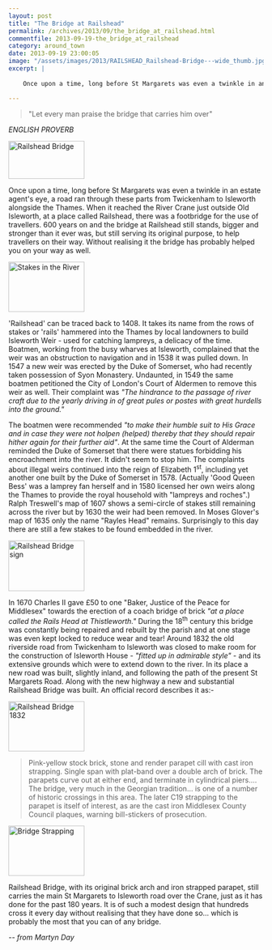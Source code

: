 ```yaml
---
layout: post
title: "The Bridge at Railshead"
permalink: /archives/2013/09/the_bridge_at_railshead.html
commentfile: 2013-09-19-the_bridge_at_railshead
category: around_town
date: 2013-09-19 23:00:05
image: "/assets/images/2013/RAILSHEAD_Railshead-Bridge---wide_thumb.jpg"
excerpt: |
    
    Once upon a time, long before St Margarets was even a twinkle in an estate agent's eye, a road ran through these parts from Twickenham to Isleworth alongside the Thames.  When it reached the River Crane just outside Old Isleworth, at a place called Railshead, there was a footbridge for the use of travellers. 600 years on and the bridge at Railshead still stands, bigger and stronger than it ever was, but still serving its original purpose, to help travellers on their way. Without realising it  the bridge has probably helped you on your way as well.

---
```


> "Let every man praise the bridge that carries him over"

<cite>ENGLISH PROVERB</cite>

<div markdown="1" class="box">
<a href="/assets/images/2013/RAILSHEAD_Railshead-Bridge---wide.jpg" title="See larger version of - Railshead Bridge "><img src="/assets/images/2013/RAILSHEAD_Railshead-Bridge---wide_thumb.jpg" width="150" height="75" alt="Railshead Bridge " class="photo left" /></a>

Once upon a time, long before St Margarets was even a twinkle in an estate agent's eye, a road ran through these parts from Twickenham to Isleworth alongside the Thames. When it reached the River Crane just outside Old Isleworth, at a place called Railshead, there was a footbridge for the use of travellers. 600 years on and the bridge at Railshead still stands, bigger and stronger than it ever was, but still serving its original purpose, to help travellers on their way. Without realising it the bridge has probably helped you on your way as well.

</div>
<a href="/assets/images/2013/RAILSHEAD_Stakes_in_the_River.jpg" title="See larger version of - Stakes in the River"><img src="/assets/images/2013/RAILSHEAD_Stakes_in_the_River_thumb.jpg" width="150" height="99" alt="Stakes in the River" class="photo right" /></a>

'Railshead' can be traced back to 1408. It takes its name from the rows of stakes or 'rails' hammered into the Thames by local landowners to build Isleworth Weir - used for catching lampreys, a delicacy of the time. Boatmen, working from the busy wharves at Isleworth, complained that the weir was an obstruction to navigation and in 1538 it was pulled down. In 1547 a new weir was erected by the Duke of Somerset, who had recently taken possession of Syon Monastery. Undaunted, in 1549 the same boatmen petitioned the City of London's Court of Aldermen to remove this weir as well. Their complaint was <em>"The hindrance to the passage of river craft due to the yearly driving in of great pules or postes with great hurdells into the ground."</em>

The boatmen were recommended <em>"to make their humble suit to His Grace and in case they were not holpen (helped) thereby that they should repair hither again for their further aid"</em>. At the same time the Court of Alderman reminded the Duke of Somerset that there were statues forbidding his encroachment into the river. It didn't seem to stop him. The complaints about illegal weirs continued into the reign of Elizabeth 1<sup>st</sup>, including yet another one built by the Duke of Somerset in 1578. (Actually 'Good Queen Bess' was a lamprey fan herself and in 1580 licensed her own weirs along the Thames to provide the royal household with "lampreys and roches".) Ralph Treswell's map of 1607 shows a semi-circle of stakes still remaining across the river but by 1630 the weir had been removed. In Moses Glover's map of 1635 only the name "Rayles Head" remains. Surprisingly to this day there are still a few stakes to be found embedded in the river.

<a href="/assets/images/2013/RAILSHEAD_Railshead_Bridge_sign.jpg" title="See larger version of - Railshead Bridge sign"><img src="/assets/images/2013/RAILSHEAD_Railshead_Bridge_sign_thumb.jpg" width="150" height="100" alt="Railshead Bridge sign" class="photo right" /></a>

In 1670 Charles II gave £50 to one "Baker, Justice of the Peace for Middlesex" towards the erection of a coach bridge of brick <em>"at a place called the Rails Head at Thistleworth."</em> During the 18<sup>th</sup> century this bridge was constantly being repaired and rebuilt by the parish and at one stage was even kept locked to reduce wear and tear! Around 1832 the old riverside road from Twickenham to Isleworth was closed to make room for the construction of Isleworth House - <em>"fitted up in admirable style"</em> - and its extensive grounds which were to extend down to the river. In its place a new road was built, slightly inland, and following the path of the present St Margarets Road. Along with the new highway a new and substantial Railshead Bridge was built. An official record describes it as:-

<a href="/assets/images/2013/RAILSHEAD_Railshead_Bridge_1832.jpg" title="See larger version of - Railshead Bridge 1832"><img src="/assets/images/2013/RAILSHEAD_Railshead_Bridge_1832_thumb.jpg" width="150" height="99" alt="Railshead Bridge 1832" class="photo right" /></a>

> Pink-yellow stock brick, stone and render parapet cill with cast iron strapping. Single span with plat-band over a double arch of brick. The parapets curve out at either end, and terminate in cylindrical piers.... The bridge, very much in the Georgian tradition... is one of a number of historic crossings in this area. The later C19 strapping to the parapet is itself of interest, as are the cast iron Middlesex County Council plaques, warning bill-stickers of prosecution.

<a href="/assets/images/2013/RAILSHEAD_Bridge-Strapping.jpg" title="See larger version of - Bridge Strapping"><img src="/assets/images/2013/RAILSHEAD_Bridge-Strapping_thumb.jpg" width="150" height="99" alt="Bridge Strapping" class="photo right" /></a>

Railshead Bridge, with its original brick arch and iron strapped parapet, still carries the main St Margarets to Isleworth road over the Crane, just as it has done for the past 180 years. It is of such a modest design that hundreds cross it every day without realising that they have done so... which is probably the most that you can of any bridge.

<cite>-- from Martyn Day</cite>

